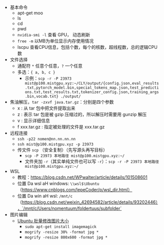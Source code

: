 
- 基本命令
    - apt-get moo
    - ls
    - cd
    - pwd
    - `nvidia-smi -l` 查看 GPU， 动态刷新
    - `free -m` 以MB为单位显示内存使用情况
    - lscpu 查看CPU信息，包括个数，每个的核数，超线程数，总的逻辑CPU数
- 文件选择
    - 通配符 `*` 任意个任意，`?` 一个任意
    - 多选：`{ a, b, c }`
        - 示例：`scp -r -P 23973 mist@p100.mistgpu.xyz:~/CLY/output/{config.json,eval_results.txt,pytorch_model.bin,special_tokens_map.json,test_predictions.txt,test_results.txt,tokenizer_config.json,training_args.bin,vocab.txt} ./output/`
- 焦油解压，`tar -zxvf java.tar.gz`：分别是四个参数
    - x : 从 tar 包中把文件提取出来
    - z : 表示 tar 包是被 gzip 压缩过的，所以解压时需要用 gunzip 解压
    - v : 显示详细信息
    - f xxx.tar.gz :  指定被处理的文件是 xxx.tar.gz
- 远程连接
    - `ssh -p22 nomen@nn.nn.nn.nn`
    - `ssh mist@p100.mistgpu.xyz -p 23973`
    - 传文件 `scp` （安全复制）（先写源头再写目标）
        - `scp -P 23973 本地路径 mist@p100.mistgpu.xyz:~/`
        - 文件夹加 `-r`（其实单纯文件也可以写 `-r`）：`scp -r -P 23973 本地路径 mist@p100.mistgpu.xyz:~/`
- WSL
    - 教程：https://blog.csdn.net/WPwalter/article/details/101508601
    - 位置 Da wsl aH windows: `\\wsl$\Ubuntu` （https://www.cnblogs.com/lepeCoder/p/wsl_dir.html）
    - 位置 Da win aH wsl: `/mnt/c` （https://blog.csdn.net/weixin_42694582/article/details/93202446），`/mnt/c/Users/nomentuum/foldertuus/subfolder`
- 图片编辑
    - [Ubuntu 批量修改图片大小](https://www.cnblogs.com/jins-note/p/9550380.html)
        - `sudo apt-get install imagemagick`
        - `mogrify -resize 30% -format jpg *`
        - `mogrify -resize 800x600 -format jpg *`